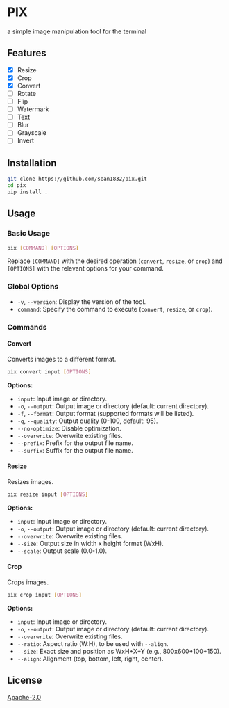 # PIX
a simple image manipulation tool for the terminal

## Features
- [x] Resize
- [x] Crop
- [x] Convert
- [ ] Rotate
- [ ] Flip
- [ ] Watermark
- [ ] Text
- [ ] Blur
- [ ] Grayscale
- [ ] Invert

## Installation
```bash
git clone https://github.com/sean1832/pix.git
cd pix
pip install .
```

## Usage

### Basic Usage

```sh
pix [COMMAND] [OPTIONS]
```

Replace `[COMMAND]` with the desired operation (`convert`, `resize`, or `crop`) and `[OPTIONS]` with the relevant options for your command.

### Global Options

- `-v`, `--version`: Display the version of the tool.
- `command`: Specify the command to execute (`convert`, `resize`, or `crop`).

### Commands

#### Convert

Converts images to a different format.

```sh
pix convert input [OPTIONS]
```

**Options:**

- `input`: Input image or directory.
- `-o`, `--output`: Output image or directory (default: current directory).
- `-f`, `--format`: Output format (supported formats will be listed).
- `-q`, `--quality`: Output quality (0-100, default: 95).
- `--no-optimize`: Disable optimization.
- `--overwrite`: Overwrite existing files.
- `--prefix`: Prefix for the output file name.
- `--surfix`: Suffix for the output file name.

#### Resize

Resizes images.

```sh
pix resize input [OPTIONS]
```

**Options:**

- `input`: Input image or directory.
- `-o`, `--output`: Output image or directory (default: current directory).
- `--overwrite`: Overwrite existing files.
- `--size`: Output size in width x height format (WxH).
- `--scale`: Output scale (0.0-1.0).

#### Crop

Crops images.

```sh
pix crop input [OPTIONS]
```

**Options:**

- `input`: Input image or directory.
- `-o`, `--output`: Output image or directory (default: current directory).
- `--overwrite`: Overwrite existing files.
- `--ratio`: Aspect ratio (W:H), to be used with `--align`.
- `--size`: Exact size and position as WxH+X+Y (e.g., 800x600+100+150).
- `--align`: Alignment (top, bottom, left, right, center).

## License
[Apache-2.0](LICENSE)


